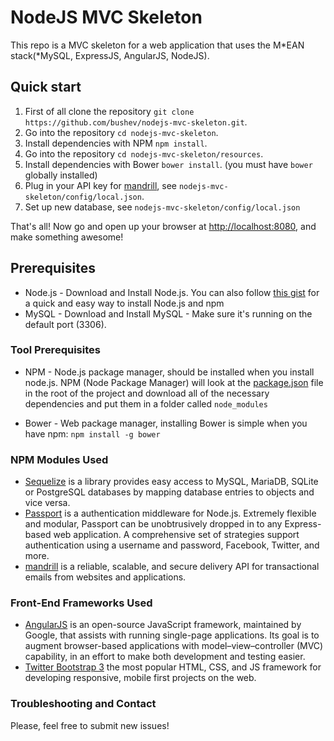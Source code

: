 # NodeJS MVC Skeleton

This repo is a MVC skeleton for a web application that uses the M*EAN stack(*MySQL, ExpressJS, AngularJS, NodeJS).

## Quick start
1. First of all clone the repository `git clone https://github.com/bushev/nodejs-mvc-skeleton.git`.
2. Go into the repository `cd nodejs-mvc-skeleton`.
3. Install dependencies with NPM `npm install`. 
4. Go into the repository `cd nodejs-mvc-skeleton/resources`.
5. Install dependencies with Bower `bower install`. (you must have `bower` globally installed)
6. Plug in your API key for [mandrill](https://www.mandrill.com/), see `nodejs-mvc-skeleton/config/local.json`.
7. Set up new database, see `nodejs-mvc-skeleton/config/local.json`

That's all! Now go and open up your browser at [http://localhost:8080](http://localhost:8080), and make something awesome!

## Prerequisites
- Node.js - Download and Install Node.js. You can also follow [this gist](https://gist.github.com/isaacs/579814) for a quick and easy way to install Node.js and npm
- MySQL - Download and Install MySQL - Make sure it's running on the default port (3306).

### Tool Prerequisites
- NPM - Node.js package manager, should be installed when you install node.js. NPM (Node Package Manager) will look at the [package.json](https://github.com/bushev/nodejs-mvc-skeleton/blob/master/package.json) file in the root of the project and download all of the necessary dependencies and put them in a folder called ```node_modules```

- Bower - Web package manager, installing Bower is simple when you have npm:
``` npm install -g bower ```

### NPM Modules Used
- [Sequelize](http://sequelizejs.com/) is a library provides easy access to MySQL, MariaDB, SQLite or PostgreSQL databases by mapping database entries to objects and vice versa.  
- [Passport](http://passportjs.org/) is a authentication middleware for Node.js. Extremely flexible and modular, Passport can be unobtrusively dropped in to any Express-based web application. A comprehensive set of strategies support authentication using a username and password, Facebook, Twitter, and more.
- [mandrill](https://www.mandrill.com/) is a reliable, scalable, and secure delivery API for transactional emails from websites and applications. 

### Front-End Frameworks Used
- [AngularJS](http://angularjs.org/) is an open-source JavaScript framework, maintained by Google, that assists with running single-page applications. Its goal is to augment browser-based applications with model–view–controller (MVC) capability, in an effort to make both development and testing easier.
- [Twitter Bootstrap 3](http://getbootstrap.com/) the most popular HTML, CSS, and JS framework for developing responsive, mobile first projects on the web.

### Troubleshooting and Contact
Please, feel free to submit new issues!